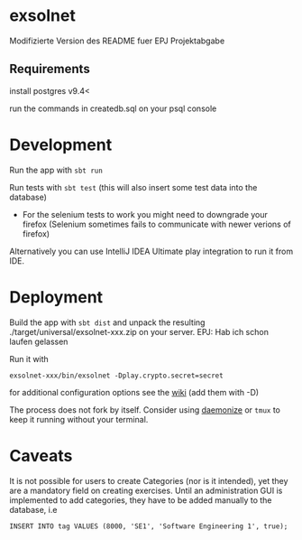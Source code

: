 # exsolnet
Modifizierte Version des README fuer EPJ Projektabgabe


## Requirements
install postgres v9.4<

run the commands in createdb.sql on your psql console

# Development
Run the app with `sbt run`

Run tests with `sbt test` (this will also insert some test data into the database)

* For the selenium tests to work you might need to downgrade your firefox (Selenium sometimes fails to communicate with newer verions of firefox)

Alternatively you can use IntelliJ IDEA Ultimate play integration to run it from IDE.

# Deployment
Build the app with `sbt dist` and unpack the resulting ./target/universal/exsolnet-xxx.zip on your server. EPJ: Hab ich schon laufen gelassen

Run it with

```
exsolnet-xxx/bin/exsolnet -Dplay.crypto.secret=secret
```

for additional configuration options see the [wiki](https://github.com/darnor/exsolnet/wiki) (add them with -D)

The process does not fork by itself. Consider using [daemonize](http://software.clapper.org/daemonize/) or `tmux` to keep it running without your terminal.

# Caveats

It is not possible for users to create Categories (nor is it intended), yet they are a mandatory field on creating exercises. Until an administration GUI is implemented to add categories, they have to be added manually to the database, i.e

```
INSERT INTO tag VALUES (8000, 'SE1', 'Software Engineering 1', true);
```

